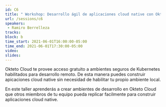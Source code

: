 ```yaml
---
id: C6
title: " Workshop: Desarrollo ágil de aplicaciones cloud native con Okteto Cloud"
url: /sessions/c6
speakers:
 - Ramiro Berrelleza
tracks:
block: b
time_start: 2021-06-01T16:00:00-05:00
time_end: 2021-06-01T17:30:00-05:00
video:
slides:
---
```


Okteto Cloud te provee acceso gratuito a ambientes seguros de Kubernetes habilitados para desarrollo remoto. De esta manera puedes construir apicaciones cloud native sin necesidad de habilitar tu propio ambiente local. 

En este taller aprenderás a crear ambientes de desarrollo en Okteto Cloud que otros miembros de tu equipo pueda replicar facilmente para construir aplicaciones cloud native. 
